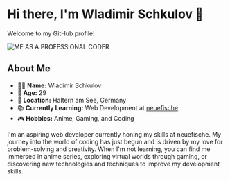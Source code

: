# Hi there, I'm Wladimir Schkulov 👋

Welcome to my GitHub profile!

![ME AS A PROFESSIONAL CODER](https://media.giphy.com/media/LmNwrBhejkK9EFP504/giphy.gif)


## About Me

- 🧑‍💼 **Name:** Wladimir Schkulov
- 🎂 **Age:** 29
- 🏡 **Location:** Haltern am See, Germany
- 📚 **Currently Learning:** Web Development at [neuefische](https://www.neuefische.de/)
- 🎮 **Hobbies:** Anime, Gaming, and Coding

I'm an aspiring web developer currently honing my skills at neuefische. My journey into the world of coding has just begun and is driven by my love for problem-solving and creativity. When I'm not learning, you can find me immersed in anime series, exploring virtual worlds through gaming, or discovering new technologies and techniques to improve my development skills.








